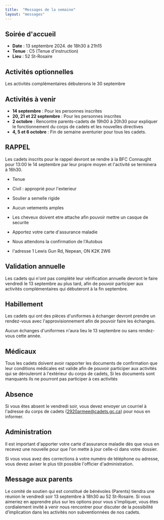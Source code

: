 ```yaml
---
title:  "Messages de la semaine"
layout: "messages"
---
```

 
## Soirée d'accueil  

- **Date** : 13 septembre 2024. de 18h30 à 21h15
- **Tenue** : C5 (Tenue d'instruction)
- **Lieu** : 52 St-Rosaire
 

## Activités optionnelles

Les activités complémentaires débuterons le 30 septembre 

## Activités à venir

- **14 septembre** : Pour les personnes inscrites 
- **20, 21 et 22 septembre** : Pour les personnes inscrites
- **2 octobre** : Rencontre parents-cadets de 19h00 à 20h30 pour expliquer le fonctionnement du corps de cadets et les nouvelles directives
- **4, 5 et 6 octobre** : Fin de semaine aventurier pour tous les cadets. 

## RAPPEL

Les cadets inscrits pour le rappel devront se rendre à la BFC Connaught pour 13:00 le 14 septembre par leur propre moyen et l'activité se terminera à 16h30.

- Tenue 
- Civil : approprié pour l'exterieur
- Soulier a semelle rigide
- Aucun vetements amples
- Les cheveux doivent etre attache afin pouvoir mettre un casque de securite
- Apportez votre carte d'assurance maladie

- Nous attendons la confirmation de l'Autobus
- l'adresse 1 Lewis Gun Rd, Nepean, ON K2K 2W6

## Validation annuelle

Les cadets qui n'ont pas complété leur vérification annuelle devront le faire vendredi le 13 septembre au plus tard, afin de pouvoir participer aux activités complémentaires qui débuteront à la fin septembre.

## Habillement

Les cadets qui ont des pièces d'uniformes à échanger devront prendre un rendez-vous avec l'approvisionnement afin de pouvoir faire les échanges.

Aucun échanges d'uniformes n'aura lieu le 13 septembre ou sans rendez-vous cette année.

## Médicaux

Tous les cadets doivent avoir rapporter les documents de confirmation que leur conditions médicales est valide afin de pouvoir participer aux activités qui se dérouleront à l'extérieur du corps de cadets, Si les documents sont manquants ils ne pourront pas participer à ces activités

## Absence

Si vous êtes absent le vendredi soir, vous devez envoyer un courriel à l'adresse du corps de cadets (<2920armee@cadets.gc.ca>) pour nous en informer.

## Administration

Il est important d'apporter votre carte d'assurance maladie dès que vous en recevez une nouvelle pour que l'on mette à jour celle-ci dans votre dossier.

Si vous vous avez des corrections à votre numéro de téléphone ou adresse, vous devez aviser le plus tôt possible l'officier d'administration. 

## Message aux parents

Le comité de soutien qui est constitué de bénévoles (Parents) tiendra une réunion le vendredi soir 13 septembre à 18h30 au 52 St-Rosaire.  Si vous aimeriez en apprendre plus sur les options pour vous s'impliquer, vous êtes cordialement invité à venir nous rencontrer pour discuter de la possibilité d’implication dans les activités non subventionnées de nos cadets. 
